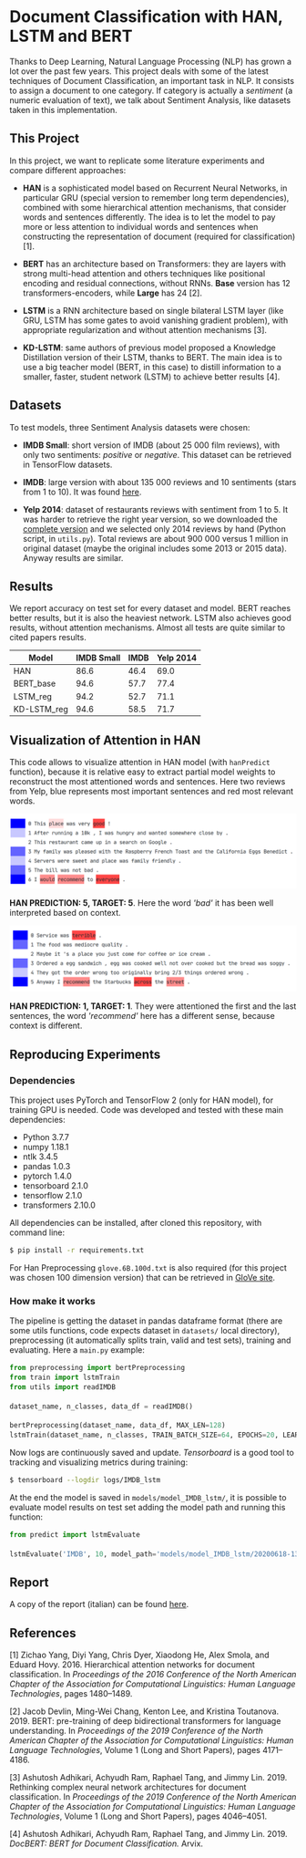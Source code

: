 # Document Classification with HAN, LSTM and BERT

Thanks to Deep Learning, Natural Language Processing (NLP) has grown a lot over the past few years. This project deals 
with some of the latest techniques of Document Classification, an important task in NLP. It consists to assign a 
document to one category. If category is actually a _sentiment_ (a numeric evaluation of text), we talk about 
Sentiment Analysis, like datasets taken in this implementation.

## This Project

In this project, we want to replicate some literature experiments and compare different approaches:

- **HAN** is a sophisticated model based on Recurrent Neural Networks, in particular GRU (special version to remember 
long term dependencies), combined with some hierarchical attention mechanisms, that consider words and sentences 
differently. The idea is to let the model to pay more or less attention to individual words and sentences when 
constructing the representation of document (required for classification) [1].

- **BERT** has an architecture based on Transformers: they are layers with strong multi-head attention and others 
techniques like positional encoding and residual connections, without RNNs. __Base__ version has 12 
transformers-encoders, while __Large__ has 24 [2].

- **LSTM** is a RNN architecture based on single bilateral LSTM layer (like GRU, LSTM has some gates to avoid vanishing 
gradient problem), with appropriate regularization and without attention mechanisms [3].

- **KD-LSTM**: same authors of previous model proposed a Knowledge Distillation version of their LSTM, thanks to BERT. 
The main idea is to use a big teacher model (BERT, in this case) to distill information to a smaller, faster, student 
network (LSTM) to achieve better results [4].

## Datasets

To test models, three Sentiment Analysis datasets were chosen:

- **IMDB Small**: short version of IMDB (about 25 000 film reviews), with only two sentiments: _positive_ or _negative_. 
This dataset can be retrieved in TensorFlow datasets.

- **IMDB**: large version with about 135 000 reviews and 10 sentiments (stars from 1 to 10). It was found 
<a href="https://github.com/castorini/hedwig ">here</a>.

- **Yelp 2014**: dataset of restaurants reviews with sentiment from 1 to 5. It was harder to retrieve the right year 
version, so we downloaded the <a href="https://www.yelp.com/dataset">complete version<a> and we selected only 2014 
reviews by hand (Python script, in `utils.py`). Total reviews are about 900 000 versus 1 million in original dataset (maybe the original includes some 
2013 or 2015 data). Anyway results are similar. 

## Results

We report accuracy on test set for every dataset and model. BERT reaches better results, but it is also the heaviest 
network. LSTM also achieves good results, without attention mechanisms. Almost all tests are quite similar to cited 
papers results.

| Model       | IMDB Small | IMDB | Yelp 2014 |
|-------------|------------|------|-----------|
| HAN         | 86.6       | 46.4 | 69.0      |
| BERT_base   | 94.6       | 57.7 | 77.4      |
| LSTM_reg    | 94.2       | 52.7 | 71.1      |
| KD-LSTM_reg | 94.6       | 58.5 | 71.7      |

## Visualization of Attention in HAN

This code allows to visualize attention in HAN model (with `hanPredict` function), because it is relative easy to extract 
partial model weights to reconstruct the most attentioned words and sentences. Here two reviews from Yelp, blue 
represents most important sentences and red most relevant words.

<div>
<p align="center">
<img src="demo/predicted_5.png" width=auto>
</p>
</div>

**HAN PREDICTION: 5, TARGET: 5**. Here the word _'bad'_ it has been well interpreted based on context.

<div>
<p align="center">
<img src="demo/predicted_1.png" width=auto>
</p>
</div>

**HAN PREDICTION: 1, TARGET: 1**. They were attentioned the first and the last sentences, the word _'recommend'_ here has 
a different sense, because context is different.

## Reproducing Experiments

### Dependencies

This project uses PyTorch and TensorFlow 2 (only for HAN model), for training GPU is needed. Code was developed and 
tested with these main dependencies:

- Python 3.7.7
- numpy 1.18.1
- ntlk 3.4.5
- pandas 1.0.3
- pytorch 1.4.0
- tensorboard 2.1.0
- tensorflow 2.1.0
- transformers 2.10.0

All dependencies can be installed, after cloned this repository, with command line:

```sh
$ pip install -r requirements.txt
```

For Han Preprocessing `glove.6B.100d.txt` is also required (for this project was chosen 
100 dimension version) that can be retrieved in <a href="https://nlp.stanford.edu/projects/glove/">GloVe site</a>.

### How make it works

The pipeline is getting the dataset in pandas dataframe format (there are some utils functions, code expects dataset in 
`datasets/` local directory), preprocessing (it automatically splits train, valid and test sets), training and 
evaluating. Here a `main.py` example:

```python
from preprocessing import bertPreprocessing
from train import lstmTrain
from utils import readIMDB

dataset_name, n_classes, data_df = readIMDB()

bertPreprocessing(dataset_name, data_df, MAX_LEN=128)
lstmTrain(dataset_name, n_classes, TRAIN_BATCH_SIZE=64, EPOCHS=20, LEARNING_RATE=1e-03)
```

Now logs are continuously saved and update. _Tensorboard_ is a good tool to tracking and visualizing metrics during 
training:

```sh
$ tensorboard --logdir logs/IMDB_lstm
```

At the end the model is saved in `models/model_IMDB_lstm/`, it is possible to evaluate model results on test set adding
the model path and running this function:

```python
from predict import lstmEvaluate

lstmEvaluate('IMDB', 10, model_path='models/model_IMDB_lstm/20200618-133908')
```

## Report

A copy of the report (italian) can be found 
<a href="https://github.com/FrancescoGradi/DocumentClassificationwithHANandBERT/blob/master/demo/relazioneMachineLearning.pdf">here</a>.


## References

[1] Zichao Yang, Diyi Yang, Chris Dyer, Xiaodong He, Alex Smola, and Eduard Hovy. 2016. Hierarchical attention networks 
for document classification. In _Proceedings of the 2016 Conference of the North American Chapter of the Association for 
Computational Linguistics: Human Language Technologies_, pages 1480–1489.

[2] Jacob Devlin, Ming-Wei Chang, Kenton Lee, and Kristina Toutanova. 2019. BERT: pre-training of deep bidirectional 
transformers for language understanding. In _Proceedings of the 2019 Conference of the North American Chapter of the 
Association for Computational Linguistics: Human Language Technologies_, Volume 1 (Long and Short Papers), pages 
4171–4186.

[3] Ashutosh Adhikari, Achyudh Ram, Raphael Tang, and Jimmy Lin. 2019. Rethinking complex neural network architectures 
for document classification. In _Proceedings of the 2019 Conference of the North American Chapter of the Association for 
Computational Linguistics: Human Language Technologies_, Volume 1 (Long and Short Papers), pages 4046–4051.

[4] Ashutosh Adhikari, Achyudh Ram, Raphael Tang, and Jimmy Lin. 2019. _DocBERT: BERT for Document Classification._ Arvix.